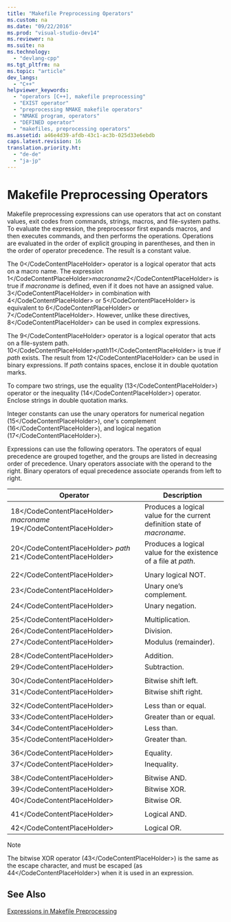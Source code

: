 ```yaml
---
title: "Makefile Preprocessing Operators"
ms.custom: na
ms.date: "09/22/2016"
ms.prod: "visual-studio-dev14"
ms.reviewer: na
ms.suite: na
ms.technology: 
  - "devlang-cpp"
ms.tgt_pltfrm: na
ms.topic: "article"
dev_langs: 
  - "C++"
helpviewer_keywords: 
  - "operators [C++], makefile preprocessing"
  - "EXIST operator"
  - "preprocessing NMAKE makefile operators"
  - "NMAKE program, operators"
  - "DEFINED operator"
  - "makefiles, preprocessing operators"
ms.assetid: a46e4d39-afdb-43c1-ac3b-025d33e6ebdb
caps.latest.revision: 16
translation.priority.ht: 
  - "de-de"
  - "ja-jp"
---
```

# Makefile Preprocessing Operators
Makefile preprocessing expressions can use operators that act on constant values, exit codes from commands, strings, macros, and file-system paths. To evaluate the expression, the preprocessor first expands macros, and then executes commands, and then performs the operations. Operations are evaluated in the order of explicit grouping in parentheses, and then in the order of operator precedence. The result is a constant value.  
  
 The <CodeContentPlaceHolder>0\</CodeContentPlaceHolder> operator is a logical operator that acts on a macro name. The expression <CodeContentPlaceHolder>1\</CodeContentPlaceHolder>*macroname*<CodeContentPlaceHolder>2\</CodeContentPlaceHolder> is true if *macroname* is defined, even if it does not have an assigned value. <CodeContentPlaceHolder>3\</CodeContentPlaceHolder> in combination with <CodeContentPlaceHolder>4\</CodeContentPlaceHolder> or <CodeContentPlaceHolder>5\</CodeContentPlaceHolder> is equivalent to <CodeContentPlaceHolder>6\</CodeContentPlaceHolder> or <CodeContentPlaceHolder>7\</CodeContentPlaceHolder>. However, unlike these directives, <CodeContentPlaceHolder>8\</CodeContentPlaceHolder> can be used in complex expressions.  
  
 The <CodeContentPlaceHolder>9\</CodeContentPlaceHolder> operator is a logical operator that acts on a file-system path. <CodeContentPlaceHolder>10\</CodeContentPlaceHolder>*path*<CodeContentPlaceHolder>11\</CodeContentPlaceHolder> is true if *path* exists. The result from <CodeContentPlaceHolder>12\</CodeContentPlaceHolder> can be used in binary expressions. If *path* contains spaces, enclose it in double quotation marks.  
  
 To compare two strings, use the equality (<CodeContentPlaceHolder>13\</CodeContentPlaceHolder>) operator or the inequality (<CodeContentPlaceHolder>14\</CodeContentPlaceHolder>) operator. Enclose strings in double quotation marks.  
  
 Integer constants can use the unary operators for numerical negation (<CodeContentPlaceHolder>15\</CodeContentPlaceHolder>), one's complement (<CodeContentPlaceHolder>16\</CodeContentPlaceHolder>), and logical negation (<CodeContentPlaceHolder>17\</CodeContentPlaceHolder>).  
  
 Expressions can use the following operators. The operators of equal precedence are grouped together, and the groups are listed in decreasing order of precedence. Unary operators associate with the operand to the right. Binary operators of equal precedence associate operands from left to right.  
  
|Operator|Description|  
|--------------|-----------------|  
|<CodeContentPlaceHolder>18\</CodeContentPlaceHolder> *macroname* <CodeContentPlaceHolder>19\</CodeContentPlaceHolder>|Produces a logical value for the current definition state of *macroname*.|  
|<CodeContentPlaceHolder>20\</CodeContentPlaceHolder> *path* <CodeContentPlaceHolder>21\</CodeContentPlaceHolder>|Produces a logical value for the existence of a file at *path*.|  
|||  
|<CodeContentPlaceHolder>22\</CodeContentPlaceHolder>|Unary logical NOT.|  
|<CodeContentPlaceHolder>23\</CodeContentPlaceHolder>|Unary one’s complement.|  
|<CodeContentPlaceHolder>24\</CodeContentPlaceHolder>|Unary negation.|  
|||  
|<CodeContentPlaceHolder>25\</CodeContentPlaceHolder>|Multiplication.|  
|<CodeContentPlaceHolder>26\</CodeContentPlaceHolder>|Division.|  
|<CodeContentPlaceHolder>27\</CodeContentPlaceHolder>|Modulus (remainder).|  
|||  
|<CodeContentPlaceHolder>28\</CodeContentPlaceHolder>|Addition.|  
|<CodeContentPlaceHolder>29\</CodeContentPlaceHolder>|Subtraction.|  
|||  
|<CodeContentPlaceHolder>30\</CodeContentPlaceHolder>|Bitwise shift left.|  
|<CodeContentPlaceHolder>31\</CodeContentPlaceHolder>|Bitwise shift right.|  
|||  
|<CodeContentPlaceHolder>32\</CodeContentPlaceHolder>|Less than or equal.|  
|<CodeContentPlaceHolder>33\</CodeContentPlaceHolder>|Greater than or equal.|  
|<CodeContentPlaceHolder>34\</CodeContentPlaceHolder>|Less than.|  
|<CodeContentPlaceHolder>35\</CodeContentPlaceHolder>|Greater than.|  
|||  
|<CodeContentPlaceHolder>36\</CodeContentPlaceHolder>|Equality.|  
|<CodeContentPlaceHolder>37\</CodeContentPlaceHolder>|Inequality.|  
|||  
|<CodeContentPlaceHolder>38\</CodeContentPlaceHolder>|Bitwise AND.|  
|<CodeContentPlaceHolder>39\</CodeContentPlaceHolder>|Bitwise XOR.|  
|<CodeContentPlaceHolder>40\</CodeContentPlaceHolder>|Bitwise OR.|  
|||  
|<CodeContentPlaceHolder>41\</CodeContentPlaceHolder>|Logical AND.|  
|||  
|<CodeContentPlaceHolder>42\</CodeContentPlaceHolder>|Logical OR.|  
  
> [!NOTE]
>  The bitwise XOR operator (<CodeContentPlaceHolder>43\</CodeContentPlaceHolder>) is the same as the escape character, and must be escaped (as <CodeContentPlaceHolder>44\</CodeContentPlaceHolder>) when it is used in an expression.  
  
## See Also  
 [Expressions in Makefile Preprocessing](../vs140/expressions-in-makefile-preprocessing.md)